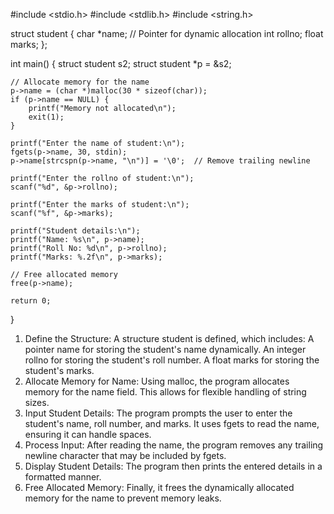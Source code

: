 #include <stdio.h>
#include <stdlib.h>
#include <string.h>

struct student {
    char *name;  // Pointer for dynamic allocation
    int rollno;
    float marks;
};

int main() {
    struct student s2;
    struct student *p = &s2;

    // Allocate memory for the name
    p->name = (char *)malloc(30 * sizeof(char));
    if (p->name == NULL) {
        printf("Memory not allocated\n");
        exit(1);
    }

    printf("Enter the name of student:\n");
    fgets(p->name, 30, stdin);
    p->name[strcspn(p->name, "\n")] = '\0';  // Remove trailing newline

    printf("Enter the rollno of student:\n");
    scanf("%d", &p->rollno);

    printf("Enter the marks of student:\n");
    scanf("%f", &p->marks);

    printf("Student details:\n");
    printf("Name: %s\n", p->name);
    printf("Roll No: %d\n", p->rollno);
    printf("Marks: %.2f\n", p->marks);

    // Free allocated memory
    free(p->name);

    return 0;
}
1. Define the Structure:
A structure student is defined, which includes:
A pointer name for storing the student's name dynamically.
An integer rollno for storing the student's roll number.
A float marks for storing the student's marks.
2. Allocate Memory for Name:
Using malloc, the program allocates memory for the name field. This allows for flexible handling of string sizes.
3. Input Student Details:
The program prompts the user to enter the student's name, roll number, and marks.
It uses fgets to read the name, ensuring it can handle spaces.
4. Process Input:
After reading the name, the program removes any trailing newline character that may be included by fgets.
5. Display Student Details:
The program then prints the entered details in a formatted manner.
6. Free Allocated Memory:
Finally, it frees the dynamically allocated memory for the name to prevent memory leaks.




